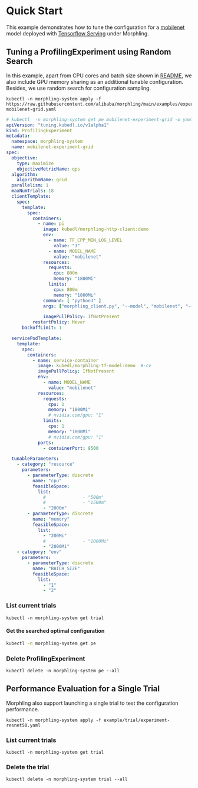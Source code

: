# Quick Start


This example demonstrates how to tune the configuration for a [mobilenet](https://www.tensorflow.org/api_docs/python/tf/keras/applications/mobilenet) model deployed with [Tensorflow Serving](https://www.tensorflow.org/tfx/guide/serving) under Morphling.

## Tuning a ProfilingExperiment using Random Search
In this example, apart from CPU cores and batch size shown in [README](../README.md), we also include
GPU memory sharing as an additional tunable configuration.
Besides, we use random search for configuration sampling.

```commandline
kubectl -n morphling-system apply -f https://raw.githubusercontent.com/alibaba/morphling/main/examples/experiment/experiment-mobilenet-grid.yaml
```

```yaml
# kubectl  -n morphling-system get pe mobilenet-experiment-grid -o yaml
apiVersion: "tuning.kubedl.io/v1alpha1"
kind: ProfilingExperiment
metadata:
  namespace: morphling-system
  name: mobilenet-experiment-grid
spec:
  objective:
    type: maximize
    objectiveMetricName: qps
  algorithm:
    algorithmName: grid
  parallelism: 1
  maxNumTrials: 18
  clientTemplate:
    spec:
      template:
        spec:
          containers:
            - name: pi
              image: kubedl/morphling-http-client:demo
              env:
                - name: TF_CPP_MIN_LOG_LEVEL
                  value: "3"
                - name: MODEL_NAME
                  value: "mobilenet"
              resources:
                requests:
                  cpu: 800m
                  memory: "1800Mi"
                limits:
                  cpu: 800m
                  memory: "1800Mi"
              command: [ "python3" ]
              args: ["morphling_client.py", "--model", "mobilenet", "--printLog", "True", "--num_tests", "10"]

              imagePullPolicy: IfNotPresent
          restartPolicy: Never
      backoffLimit: 1

  servicePodTemplate:
    template:
      spec:
        containers:
          - name: service-container
            image: kubedl/morphling-tf-model:demo  #-cv
            imagePullPolicy: IfNotPresent
            env:
              - name: MODEL_NAME
                value: "mobilenet"
            resources:
              requests:
                cpu: 1
                memory: "1800Mi"
                # nvidia.com/gpu: "1"
              limits:
                cpu: 1
                memory: "1800Mi"
                # nvidia.com/gpu: "1"
            ports:
              - containerPort: 8500

  tunableParameters:
    - category: "resource"
      parameters:
        - parameterType: discrete
          name: "cpu"
          feasibleSpace:
            list:
              #              - "500m"
              #              - "1500m"
              - "2000m"
        - parameterType: discrete
          name: "memory"
          feasibleSpace:
            list:
              - "200Mi"
              #              - "1000Mi"
              - "2000Mi"
    - category: "env"
      parameters:
        - parameterType: discrete
          name: "BATCH_SIZE"
          feasibleSpace:
            list:
              - "1"
              - "2"
```
### List current trials

```commandline
kubectl -n morphling-system get trial
```

#### Get the searched optimal configuration
```bash
kubectl -n morphling-system get pe
```

### Delete ProfilingExperiment

```commandline
kubectl delete -n morphling-system pe --all
```

## Performance Evaluation for a Single Trial 
Morphling also support launching a single trial to test the configuration performance.

```commandline
kubectl -n morphling-system apply -f example/trial/experiment-resnet50.yaml
```

### List current trials

```commandline
kubectl -n morphling-system get trial
```

### Delete the trial

```commandline
kubectl delete -n morphling-system trial --all
```